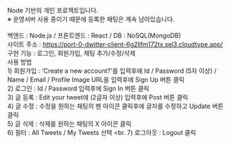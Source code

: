 Node 기반의 개인 프로젝트입니다.
<br> ※ 운영서버 사용 중이기 때문에 등록한 채팅은 계속 남아있습니다.
<br>
<br> 백엔드 : Node.js / 프론트엔드 : React / DB : NoSQL(MongoDB)
<br> 사이트 주소 : https://port-0-dwitter-client-6g2llfm172tx.sel3.cloudtype.app/
<br>구현 기능 : 로그인, 회원가입, 채팅 추가/수정/삭제
<br>사용 방법
<br> 1) 회원가입 : 'Create a new account?'를 입력후에 Id / Password (5자 이상) / Name / Email / Profile Image URL을 입력후에 Sign Up 버튼 클릭
<br> 2) 로그인 : Id / Password 입력후에 Sign In 버튼 클릭
<br> 3) 글 등록 : Edit your tweet에 (2글자 이상) 입력후에 Post 버튼 클릭
<br> 4) 글 수정 : 수정을 원하는 채팅의 펜 아이콘 클릭후에 글자를 수정하고 Update 버튼 클릭
<br> 5) 글 삭제 : 삭제를 원하는 채팅의 X 아이콘 클릭
<br> 6) 필터 : All Tweets / My Tweets 선택
<br. 7) 로그아웃 : Logout 클릭
